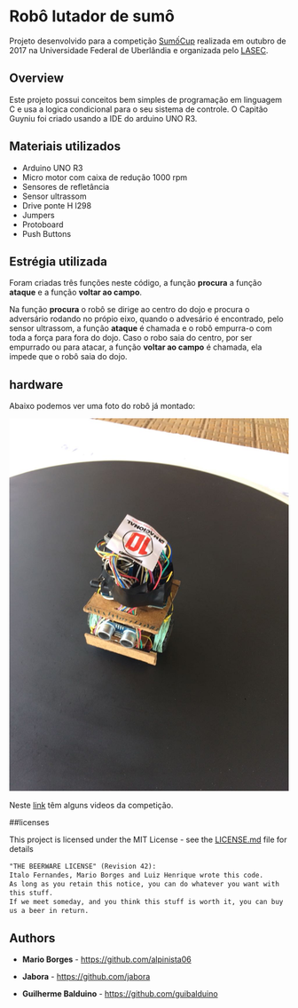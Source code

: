 # Robô lutador de sumô

Projeto desenvolvido para a competição [SumốCup](http://www.lasec.feelt.ufu.br/sumocup) realizada em outubro de 2017 na Universidade Federal de Uberlândia e organizada pelo [LASEC](http://www.lasec.feelt.ufu.br/).

## Overview

Este projeto possui conceitos bem simples de programação em linguagem C e usa a logica condicional para o seu sistema de controle. O Capitão Guyniu foi criado usando a IDE do arduino UNO R3.

## Materiais utilizados

* Arduino UNO R3
* Micro motor com caixa de redução 1000 rpm
* Sensores de refletância
* Sensor ultrassom
* Drive ponte H l298
* Jumpers
* Protoboard
* Push Buttons

## Estrégia utilizada

Foram criadas três funções neste código, a função **procura** a função **ataque** e a função **voltar ao campo**.

Na função **procura** o robô se dirige ao centro do dojo e procura o adversário rodando no própio eixo, quando o advesário é encontrado, pelo sensor ultrassom, a função **ataque** é chamada e o robô empurra-o com toda a força para fora do dojo. Caso o robo saia do centro, por ser empurrado ou para atacar, a função **voltar ao campo** é chamada, ela impede que o robô saia do dojo.

## hardware

Abaixo podemos ver uma foto do robô já montado:

![](img/sumo02.jpg)

Neste [link](https://www.youtube.com/watch?v=NO75CmzcxgI&list=PLWZrpNc7OyMwNlyV_De-JO6rOj_Rl_izD&t=0s&index=2) têm alguns videos da competição.

##licenses

This project is licensed under the MIT License - see the [LICENSE.md](LICENSE.md) file for details

```
"THE BEERWARE LICENSE" (Revision 42):
Italo Fernandes, Mario Borges and Luiz Henrique wrote this code.
As long as you retain this notice, you can do whatever you want with this stuff.
If we meet someday, and you think this stuff is worth it, you can buy us a beer in return.
```

## Authors

* **Mario Borges** - https://github.com/alpinista06

* **Jabora** - https://github.com/jabora

* **Guilherme Balduino** - https://github.com/guibalduino

